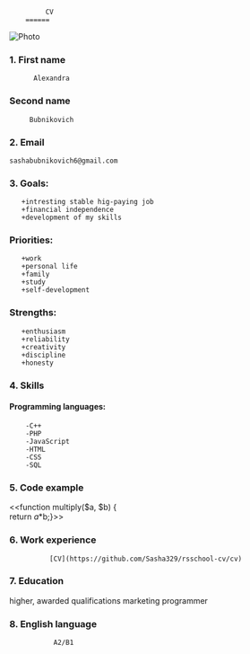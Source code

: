              CV
	    ======

![Photo](https://drive.google.com/drive/u/0/my-drive.jpg)

###  **1. First name**
          Alexandra
###   **Second name**
         Bubnikovich
###   **2. Email**
    sashabubnikovich6@gmail.com
###   **3. Goals:**
       +intresting stable hig-paying job
       +financial independence
       +development of my skills
###    **Priorities:**
       +work
       +personal life
       +family
       +study
       +self-development
###   **Strengths:**
       +enthusiasm
       +reliability
       +creativity
       +discipline
       +honesty
###   **4. Skills**
####   **Programming languages:**
        -C++
        -PHP
        -JavaScript
        -HTML
        -CSS
        -SQL
###   **5. Code example**
  <<function multiply($a, $b) {  
      return $a*$b;}>>
###   **6. Work experience** 
              [CV](https://github.com/Sasha329/rsschool-cv/cv)
###   **7. Education**
higher, awarded qualifications marketing programmer
###   **8. English language**
               A2/B1

